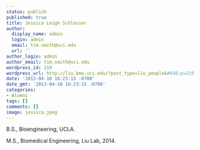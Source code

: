 ```yaml
---
status: publish
published: true
title: Jessica Leigh Schlosser
author:
  display_name: admin
  login: admin
  email: tim.smith@uci.edu
  url: ''
author_login: admin
author_email: tim.smith@uci.edu
wordpress_id: 219
wordpress_url: http://liu.bme.uci.edu/?post_type=liu_people&#038;p=219
date: '2013-04-10 16:23:15 -0700'
date_gmt: '2013-04-10 16:23:15 -0700'
categories:
- Alumni
tags: []
comments: []
image: jessica.jpeg
---
```

<p>B.S., Bioengineering, UCLA.</p>
<p>M.S., Biomedical Engineering, Liu Lab, 2014.</p>
